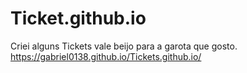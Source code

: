 # Ticket.github.io
Criei alguns Tickets vale beijo para a garota que gosto.
https://gabriel0138.github.io/Tickets.github.io/
